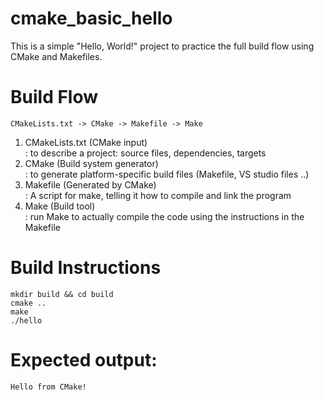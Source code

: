 # cmake_basic_hello

This is a simple "Hello, World!" project to practice the full build flow using CMake and Makefiles.

# Build Flow
```
CMakeLists.txt -> CMake -> Makefile -> Make
```
1. CMakeLists.txt (CMake input)<br>
  : to describe a project: source files, dependencies, targets<br>
2. CMake (Build system generator)<br>
   : to generate platform-specific build files (Makefile, VS studio files ..)<br>
3. Makefile (Generated by CMake)<br>
   : A script for make, telling it how to compile and link the program<br>
4. Make (Build tool)<br>
   : run Make to actually compile the code using the instructions in the Makefile

# Build Instructions
```
mkdir build && cd build
cmake ..
make
./hello
```

# Expected output:
```
Hello from CMake!
```
